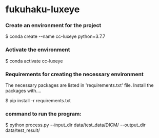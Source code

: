 # fukuhaku-luxeye

### Create an environment for the project

$ conda create --name cc-luxeye python=3.7.7

### Activate the environment

$ conda activate cc-luxeye

### Requirements for creating the necessary environment

The necessary packages are listed in 'requirements.txt' file.
Install the packages with....

$ pip install -r requirements.txt

### command to run the program:

$ python process.py --input_dir data/test_data/DICM/ --output_dir data/test_result/
